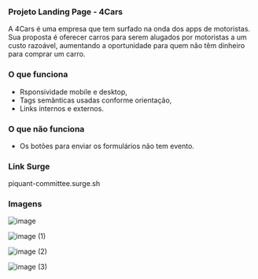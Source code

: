 ### Projeto Landing Page - 4Cars

A 4Cars é uma empresa que tem surfado na onda dos apps de motoristas. Sua proposta é oferecer carros para serem alugados por motoristas a um custo razoável, aumentando a oportunidade para quem não têm dinheiro para comprar um carro. 

### O que funciona
- Rsponsividade mobile e desktop,
- Tags semânticas usadas conforme orientação,
- Links internos e externos. 

### O que não funciona
- Os botões para enviar os formulários não tem evento.

### Link Surge 
piquant-committee.surge.sh

### Imagens

![image](https://user-images.githubusercontent.com/104591781/172028467-aee4b9e9-a9d7-49eb-a519-4908ee640cad.png)

![image (1)](https://user-images.githubusercontent.com/104591781/172028478-32249348-c7f0-4084-8a7d-8efcd8d44f6a.png)

![image (2)](https://user-images.githubusercontent.com/104591781/172028481-3dde2ad9-580c-4d07-a7ff-ae9e4c589670.png)

![image (3)](https://user-images.githubusercontent.com/104591781/172028484-da121a45-8530-4881-8aa3-fe86249a1054.png)

